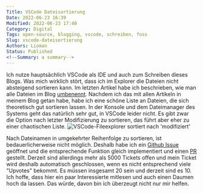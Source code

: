 ```yaml
---
Title: VSCode Dateisortierung
Date: 2022-06-23 16:39
Modified: 2022-06-23 17:40
Category: Digital
Tags: open-source, blogging, vscode, schreiben, foss
Slug: vscode-dateisortierung
Authors: Lioman
Status: Published
<!--Summary: a summary-->
---
```


Ich nutze hauptsächlich VSCode als IDE und auch zum Schreiben dieses Blogs.
Was mich wirklich stört, dass ich im Explorer die Dateien nicht absteigend sortieren kann.
Im letzten Artikel habe ich beschrieben, wie man alle Dateien im Blog [umbenennt]({filename}/Allgemein/2022-05-26-pelican-artikel-verschieben.md).
Nachdem ich das mit allen Artikeln in meinem Blog getan habe,
habe ich eine schöne Liste an Dateien, die sich theoretisch gut sortieren lassen.
In der Konsole und dem Dateimanager des Systems geht das natürlich sehr gut, in VSCode leider nicht.
Es gibt zwar die Option nach letzter Modifizierung zu sortieren, das führt aber eher zu einer chaotischen Liste.
![VSCode-Fileexplorer sortiert nach 'modifiziert']({static}/images/screenshot_file_explorer_vscode.png)

Nach Dateinamen in umgekehrter Reihenfolge zu sortieren, ist bedauerlicherweise nicht möglich.
Deshalb habe ich ein [Github Issue](https://github.com/microsoft/vscode/issues/149951) geöffnet und die entsprechende Funktion gleich implementiert und einen [PR](https://github.com/microsoft/vscode/pull/149952) gestellt.
Derzeit sind allerdings mehr als 5000 Tickets offen und mein Ticket wird deshalb automatisch geschlossen, wenn es nicht entsprechend viele "Upvotes" bekommt.
Es müssen insgesamt 20 sein und derzeit sind es 10.
Ich hoffe, dass hier ein paar Interessierte mitlesen und auch einen Daumen hoch da lassen.
Das würde, davon bin ich überzeugt nicht nur mir helfen.
